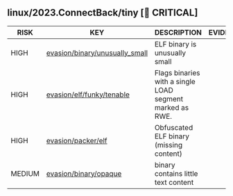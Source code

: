 ## linux/2023.ConnectBack/tiny [🚨 CRITICAL]

|  RISK  |                                                                               KEY                                                                               |                       DESCRIPTION                        | EVIDENCE |
|--------|-----------------------------------------------------------------------------------------------------------------------------------------------------------------|----------------------------------------------------------|----------|
| HIGH   | [evasion/binary/unusually_small](https://github.com/chainguard-dev/malcontent/blob/main/rules/evasion/binary-unusually_small.yara#impossibly_small_elf_program) | ELF binary is unusually small                            |          |
| HIGH   | [evasion/elf/funky/tenable](https://github.com/chainguard-dev/malcontent/blob/main/rules/evasion/elf-funky-tenable.yara#single_load_rwe)                        | Flags binaries with a single LOAD segment marked as RWE. |          |
| HIGH   | [evasion/packer/elf](https://github.com/chainguard-dev/malcontent/blob/main/rules/evasion/packer/elf.yara#obfuscated_elf)                                       | Obfuscated ELF binary (missing content)                  |          |
| MEDIUM | [evasion/binary/opaque](https://github.com/chainguard-dev/malcontent/blob/main/rules/evasion/binary-opaque.yara#opaque_binary)                                  | binary contains little text content                      |          |

